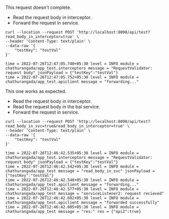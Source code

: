 This request doesn't complete.
* Read the request body in interceptor.
* Forward the request in service.
```
curl --location --request POST 'http://localhost:8090/api/test?read_body_in_interceptor=true' \
--header 'Content-Type: text/plain' \
--data-raw '{
	"testKey": "testVal"
}'
```
```
time = 2022-07-26T12:47:05.740+05:30 level = INFO module = chathurangada/app_test.interceptors message = "RequestValidator: request body" jsonPayload = {"testKey":"testVal"}
time = 2022-07-26T12:47:05.752+05:30 level = INFO module = chathurangada/app_test.apiclient message = "forwarding..."
```

This one works as expected.
* Read the request body in interceptor.
* Read the request body in the bal service.
* Forward the request in service.
```
curl --location --request POST 'http://localhost:8090/api/test?read_body_in_svc=true&read_body_in_interceptor=true' \
--header 'Content-Type: text/plain' \
--data-raw '{
	"testKey": "testVal"
}'
```
```
time = 2022-07-26T12:46:42.535+05:30 level = INFO module = chathurangada/app_test.interceptors message = "RequestValidator: request body" jsonPayload = {"testKey":"testVal"}
time = 2022-07-26T12:46:42.542+05:30 level = INFO module = chathurangada/app_test message = "read_body_in_svc" jsonPayload = {"testKey":"testVal"}
time = 2022-07-26T12:46:42.548+05:30 level = INFO module = chathurangada/app_test.apiclient message = "forwarding..."
time = 2022-07-26T12:46:42.577+05:30 level = INFO module = chathurangada/app_test message = "serviceListener2: request recieved"
time = 2022-07-26T12:46:42.602+05:30 level = INFO module = chathurangada/app_test.apiclient message = "forwarded successfully"
time = 2022-07-26T12:46:42.605+05:30 level = INFO module = chathurangada/app_test message = "res:" res = {"api2":true}
```